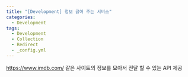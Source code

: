 ```yaml
---
title: "[Development] 정보 긁어 주는 서비스"
categories:
  - Development
tags:
  - Development
  - Collection
  - Redirect
  - _config.yml
---
```


https://www.imdb.com/ 같은 사이트의 정보를 모아서 전달 할 수 있는 API 제공